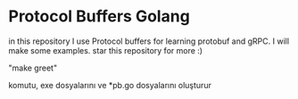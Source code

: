# Protocol Buffers Golang 

in this repository I use Protocol buffers for learning protobuf and gRPC. I will make some examples. star this repository for more :)

"make greet"

komutu, exe dosyalarını ve *pb.go dosyalarını oluşturur